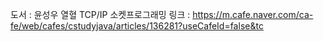 도서 : 윤성우 열혈 TCP/IP 소켓프로그래밍
링크 : https://m.cafe.naver.com/ca-fe/web/cafes/cstudyjava/articles/136281?useCafeId=false&tc
